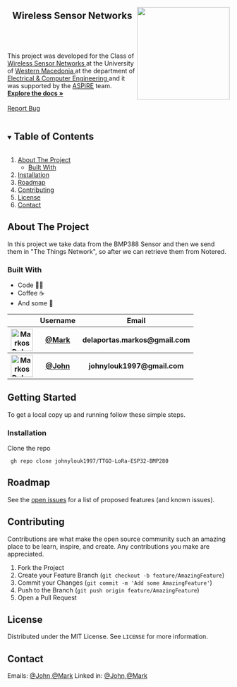 <p align="center">
  <a href="https://aspire.uowm.gr">
    <img style="float:right; width: 15em" src="https://aspire.uowm.gr/wp-content/uploads/2019/03/aspire_logo_official-300x143.png" >
  </a>

  <h2 align="center" style="margin-top: 1em;">Wireless Sensor Networks</h2> 
</p>


<p align="left" style="margin-top: 5em">
    This project was developed for the Class of <a href="https://ece.uowm.gr/courses.php?view_course=26&lan=en"> Wireless Sensor Networks </a> at the University of <a href="uowm.gr"> Western Macedonia </a> at the department of <a href="ece.uowm.gr"> Electrical & Computer Engineering </a > and it was supported by the <a href="https://aspire.uowm.gr">ASPiRE</a> team. 
    <br />
    <a href=""><strong>Explore the docs »</strong></a>
    <br />
    <br />
    <a href="https://github.com/johnylouk1997/TTGO-LoRa-ESP32-BMP280/issues">Report Bug</a>
</p>


<!-- TABLE OF CONTENTS -->
<details open="open">
  <summary><h2 style="display: inline-block">Table of Contents</h2></summary>
  <ol>
    <li>
      <a href="#about-the-project">About The Project</a>
      <ul>
        <li><a href="#built-with">Built With</a></li>
      </ul>
    </li>
    <li><a href="#installation">Installation</a></li>
    <li><a href="#roadmap">Roadmap</a></li>
    <li><a href="#contributing">Contributing</a></li>
    <li><a href="#license">License</a></li>
    <li><a href="#contact">Contact</a></li>
  </ol>
</details>

<!-- ABOUT THE PROJECT -->
## About The Project

In this project we take data from the BMP388 Sensor and then we send them in "The Things Network", so after we can retrieve them from Notered.

### Built With

* Code 👨‍💻
* Coffee ☕
* And some 💖

<table style="width: 100%;">
    <tr>
        <th></th>
        <th>Username</th>
        <th>Email</th>
    </tr>
    <tr>
        <th><img src="https://avatars.githubusercontent.com/markdlp"      height="50px" title="Markos Delaportas"/></th>
        <th><a href="https://github.com/markdlp">@Mark</a></th>
        <th>delaportas.markos@gmail.com</th>
    </tr>
    <tr>
      <th><img src="https://avatars.githubusercontent.com/johnylouk1997"      height="50px" title="Markos Delaportas"/></th>
      <th><a href="https://github.com/johnylouk1997">@John</a></th>
      <th>johnylouk1997@gmail.com</th>
</table>

<!-- GETTING STARTED -->
## Getting Started

To get a local copy up and running follow these simple steps.

### Installation
  
  Clone the repo
   ```
    gh repo clone johnylouk1997/TTGO-LoRa-ESP32-BMP280
   ```



<!-- ROADMAP -->
## Roadmap

See the [open issues](https://github.com/johnylouk1997/TTGO-LoRa-ESP32-BMP280/issues) for a list of proposed features (and known issues).



<!-- CONTRIBUTING -->
## Contributing

Contributions are what make the open source community such an amazing place to be learn, inspire, and create. Any contributions you make are appreciated.

1. Fork the Project
2. Create your Feature Branch (`git checkout -b feature/AmazingFeature`)
3. Commit your Changes (`git commit -m 'Add some AmazingFeature'`)
4. Push to the Branch (`git push origin feature/AmazingFeature`)
5. Open a Pull Request

<!-- LICENSE -->
## License

Distributed under the MIT License. See `LICENSE` for more information.

<!-- CONTACT -->
## Contact

Emails: <a href="mailto:johnylouk1997@gmail.com">@John</a>,<a href="mailto:delaportas.markos@gmail.com">@Mark</a>
Linked in: <a href="https://www.linkedin.com/in/%CE%B3%CE%B9%CE%AC%CE%BD%CE%BD%CE%B7%CF%82-%CE%BB%CE%BF%CF%85%CE%BA%CE%AC%CF%82-359755188/">@John</a>,<a href="https://www.linkedin.com/in/markos-delaportas-485590164/">@Mark</a>